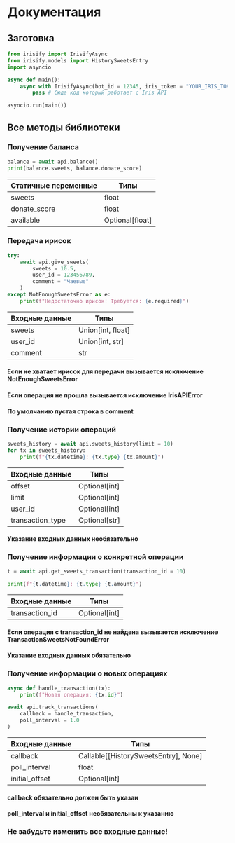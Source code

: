 # Документация

## Заготовка
```python
from irisify import IrisifyAsync
from irisify.models import HistorySweetsEntry
import asyncio

async def main():
    async with IrisifyAsync(bot_id = 12345, iris_token = "YOUR_IRIS_TOKEN") as api:
        pass # Cюда код который работает с Iris API

asyncio.run(main())
```

## Все методы библиотеки
### Получение баланса
```python
balance = await api.balance()
print(balance.sweets, balance.donate_score)
```
| Статичные переменные  | Типы  |
| ------------- | ------------- |
| sweets        |    float      |
| donate_score  |    float      |
| available     |Optional[float]|

### Передача ирисок
```python
try:
    await api.give_sweets(
        sweets = 10.5,
        user_id = 123456789,
        comment = "Чаевые"
    )
except NotEnoughSweetsError as e:
    print(f"Недостаточно ирисок! Требуется: {e.required}")
```
| Входные данные  | Типы  |
| ------------- | --------------- |
| sweets        |Union[int, float]|
| user_id       | Union[int, str] |
| comment       |       str       |
#### Если не хватает ирисок для передачи вызывается исключение NotEnoughSweetsError

#### Если операция не прошла вызывается исключение IrisAPIError

#### По умолчанию пустая строка в comment

### Получение истории операций
```python
sweets_history = await api.sweets_history(limit = 10)
for tx in sweets_history:
    print(f"{tx.datetime}: {tx.type} {tx.amount}")
```
| Входные данные  | Типы  |
| ------------- | --------------- |
| offset        |  Optional[int]  |
| limit         |  Optional[int]  |
| user_id       |  Optional[int]  |
| transaction_type |  Optional[str]  |
#### Указание входных данных необязательно

### Получение информации о конкретной операции
```python
t = await api.get_sweets_transaction(transaction_id = 10)

print(f"{t.datetime}: {t.type} {t.amount}")
```
| Входные данные  | Типы  |
| ------------- | --------------- |
| transaction_id|  Optional[int]  |
#### Если операция с transaction_id не найдена вызывается исключение TransactionSweetsNotFoundError

#### Указание входных данных обязательно

### Получение информации о новых операциях
```python
async def handle_transaction(tx):
    print(f"Новая операция: {tx.id}")

await api.track_transactions(
    callback = handle_transaction,
    poll_interval = 1.0
)
```
| Входные данные  | Типы  |
| ------------- | --------------- |
| callback      |Callable[[HistorySweetsEntry], None]|
| poll_interval |  float          |
| initial_offset|  Optional[int]  |
#### callback обязательно должен быть указан
#### poll_interval и initial_offset необязательны к указанию

### **Не забудьте изменить все входные данные!**
